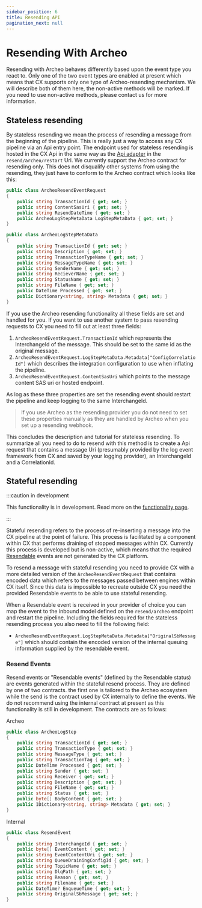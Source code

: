 ```yaml
---
sidebar_position: 6
title: Resending API
pagination_next: null
---
```


# Resending With Archeo

Resending with Archeo behaves differently based upon the event type you react to. Only one of the two event types are enabled at present which means that CX supports only one type of Archeo-resending mechanism. We will describe both of them here, the non-active methods will be marked. If you need to use non-active methods, please contact us for more information.

## Stateless resending

By stateless resending we mean the process of resending a message from the beginning of the pipeline. This is really just a way to access any CX pipeline via an Api entry point. The endpoint used for stateless resending is hosted in the CX Api in the same way as the [Api adapter](/integrations/adapters/inbound/Api) in the `resend/archeo/restart` Uri. We currently support the Archeo contract for resending only. This does not disqualify other systems from using the resending, they just have to conform to the Archeo contract which looks like this:

```csharp
public class ArcheoResendEventRequest
{
    public string TransactionId { get; set; }
    public string ContentSasUri { get; set; }
    public string ResendDateTime { get; set; }
    public ArcheoLogStepMetaData LogStepMetaData { get; set; }
}

public class ArcheoLogStepMetaData
{
    public string TransactionId { get; set; }
    public string Description { get; set; }
    public string TransactionTypeName { get; set; }
    public string MessageTypeName { get; set; }
    public string SenderName { get; set; }
    public string RecieverName { get; set; }
    public string StatusName { get; set; }
    public string FileName { get; set; }
    public DateTime Processed { get; set; }
    public Dictionary<string, string> Metadata { get; set; }
}
```

If you use the Archeo resending functionality all these fields are set and handled for you. If you want to use another system to pass resending requests to CX you need to fill out at least three fields:

1. `ArcheoResendEventRequest.TransactionId` which represents the InterchangeId of the message. This should be set to the same id as the original message.
2. `ArcheoResendEventRequest.LogStepMetaData.Metadata["ConfigCorrelatioId"]` which describes the integration configuration to use when inflating the pipeline.
3. `ArcheoResendEventRequest.ContentSasUri` which points to the message content SAS uri or hosted endpoint.

As log as these three properties are set the resending event should restart the pipeline and keep logging to the same InterchangeId.

> If you use Archeo as the resending provider you do not need to set these properties manually as they are handled by Archeo when you set up a resending webhook.

This concludes the description and tutorial for stateless resending. To summarize all you need to do to resend with this method is to create a Api request that contains a message Uri (presumably provided by the log event framework from CX and saved by your logging provider), an InterchangeId and a CorrelationId.

## Stateful resending

:::caution in development

This functionality is in development. Read more on the [functionality page](/Functionality).

:::



Stateful resending refers to the process of re-inserting a message into the CX pipeline at the point of failure. This process is facilitated by a component within CX that performs draining of stopped messages within CX. Currently this process is developed but is non-active, which means that the required [Resendable](/integrations/logging) events are not generated by the CX platform.

To resend a message with stateful resending you need to provide CX with a more detailed version of the `ArcheoResendEventRequest` that contains encoded data which refers to the messages passed between engines within CX itself. Since this data is impossible to recreate outside CX you need the provided Resendable events to be able to use stateful resending.

When a Resendable event is received in your provider of choice you can map the event to the inbound model defined on the `resend/archeo` endpoint and restart the pipeline. Including the fields required for the stateless resending process you also need to fill the following field:

- `ArcheoResendEventRequest.LogStepMetaData.Metadata["OriginalSbMessage"]` which should contain the encoded version of the internal queuing information supplied by the resendable event.

### Resend Events

Resend events or "Resendable events" (defined by the Resendable status) are events generated within the stateful resend process. They are defined by one of two contracts. the first one is tailored to the Archeo ecosystem while the send is the contract used by CX internally to define the events. We do not recommend using the internal contract at present as this functionality is still in development. The contracts are as follows:

Archeo

```csharp
public class ArcheoLogStep
{
    public string TransactionId { get; set; }
    public string TransactionType { get; set; }
    public string MessageType { get; set; }
    public string TransactionTag { get; set; }
    public DateTime Processed { get; set; }
    public string Sender { get; set; }
    public string Receiver { get; set; }
    public string Description { get; set; }
    public string FileName { get; set; }
    public string Status { get; set; }
    public byte[] BodyContent { get; set; }
    public IDictionary<string, string> Metadata { get; set; }
}
```

Internal

```csharp
public class ResendEvent
{
    public string InterchangeId { get; set; }
    public byte[] EventContent { get; set; }
    public string EventContentUri { get; set; }
    public string QueueDrainingConfigId { get; set; }
    public string TopicName { get; set; }
    public string DlqPath { get; set; }
    public string Reason { get; set; }
    public string Filename { get; set; }
    public DateTime? EnqueueTime { get; set; }
    public string OriginalSbMessage { get; set; }
}
```
